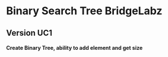 # Binary Search Tree BridgeLabz
## Version UC1
#### Create Binary Tree, ability to add element and get size 